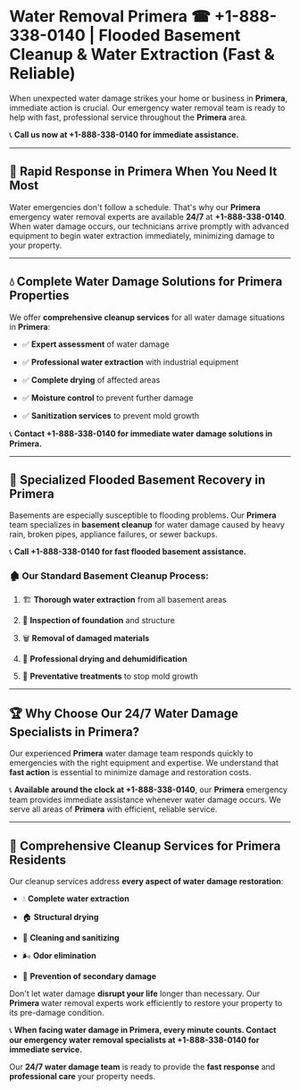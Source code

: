 # Water Removal Primera ☎ +1-888-338-0140 | Flooded Basement Cleanup & Water Extraction (Fast & Reliable)

When unexpected water damage strikes your home or business in **Primera**, immediate action is crucial. Our emergency water removal team is ready to help with fast, professional service throughout the **Primera** area. 

📞 **Call us now at +1-888-338-0140 for immediate assistance.**
---
## 🚀 Rapid Response in Primera When You Need It Most
Water emergencies don't follow a schedule. That's why our **Primera** emergency water removal experts are available **24/7** at **+1-888-338-0140**. When water damage occurs, our technicians arrive promptly with advanced equipment to begin water extraction immediately, minimizing damage to your property.
---
## 💧 Complete Water Damage Solutions for Primera Properties
We offer **comprehensive cleanup services** for all water damage situations in **Primera**:
- ✅ **Expert assessment** of water damage  
- ✅ **Professional water extraction** with industrial equipment  
- ✅ **Complete drying** of affected areas  
- ✅ **Moisture control** to prevent further damage  
- ✅ **Sanitization services** to prevent mold growth  
📞 **Contact +1-888-338-0140 for immediate water damage solutions in Primera.**
---
## 🌊 Specialized Flooded Basement Recovery in Primera
Basements are especially susceptible to flooding problems. Our **Primera** team specializes in **basement cleanup** for water damage caused by heavy rain, broken pipes, appliance failures, or sewer backups. 
📞 **Call +1-888-338-0140 for fast flooded basement assistance.**
### 🏚️ Our Standard Basement Cleanup Process:
1. 🏗️ **Thorough water extraction** from all basement areas  
2. 🔎 **Inspection of foundation** and structure  
3. 🗑️ **Removal of damaged materials**  
4. 💨 **Professional drying and dehumidification**  
5. 🚫 **Preventative treatments** to stop mold growth  
---
## 🏆 Why Choose Our 24/7 Water Damage Specialists in Primera?
Our experienced **Primera** water damage team responds quickly to emergencies with the right equipment and expertise. We understand that **fast action** is essential to minimize damage and restoration costs.
📞 **Available around the clock at +1-888-338-0140**, our **Primera** emergency team provides immediate assistance whenever water damage occurs. We serve all areas of **Primera** with efficient, reliable service.
---
## 🧹 Comprehensive Cleanup Services for Primera Residents
Our cleanup services address **every aspect of water damage restoration**:
- 💧 **Complete water extraction**  
- 🏠 **Structural drying**  
- 🧼 **Cleaning and sanitizing**  
- 🌬️ **Odor elimination**  
- 🚫 **Prevention of secondary damage**  
Don't let water damage **disrupt your life** longer than necessary. Our **Primera** water removal experts work efficiently to restore your property to its pre-damage condition.
📞 **When facing water damage in Primera, every minute counts. Contact our emergency water removal specialists at +1-888-338-0140 for immediate service.**
Our **24/7 water damage team** is ready to provide the **fast response** and **professional care** your property needs.
